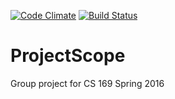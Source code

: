 [![Code Climate](https://codeclimate.com/github/dhhxu/projectscope/badges/gpa.svg)](https://codeclimate.com/github/dhhxu/projectscope)
[![Build Status](https://travis-ci.org/dhhxu/projectscope.svg?branch=master)](https://travis-ci.org/dhhxu/projectscope)

# ProjectScope

Group project for CS 169 Spring 2016

